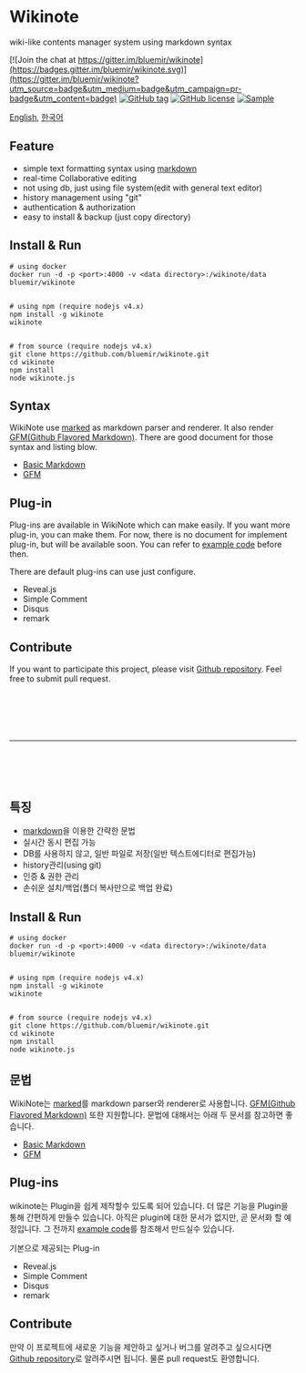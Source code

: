 # Wikinote

wiki-like contents manager system using markdown syntax

[![Join the chat at https://gitter.im/bluemir/wikinote](https://badges.gitter.im/bluemir/wikinote.svg)](https://gitter.im/bluemir/wikinote?utm_source=badge&utm_medium=badge&utm_campaign=pr-badge&utm_content=badge)
[![GitHub tag](https://img.shields.io/github/tag/bluemir/wikinote.svg)](https://github.com/bluemir/wikinote)
[![GitHub license](https://img.shields.io/github/license/mashape/apistatus.svg)](https://github.com/bluemir/wikinote/blob/master/LICENSE)
[![Sample](https://img.shields.io/badge/Demo-WikiNote-049aff.svg)](http://wikinote.bluemir.me/wikinote)

[English](#en), [한국어](#ko) 

<a name="en"></a>

## Feature
* simple text formatting syntax using [markdown](http://daringfireball.net/projects/markdown)
* real-time Collaborative editing
* not using db, just using file system(edit with general text editor)
* history management using "git"
* authentication & authorization
* easy to install & backup (just copy directory)

## Install & Run

```
# using docker
docker run -d -p <port>:4000 -v <data directory>:/wikinote/data bluemir/wikinote


# using npm (require nodejs v4.x)
npm install -g wikinote
wikinote


# from source (require nodejs v4.x)
git clone https://github.com/bluemir/wikinote.git
cd wikinote
npm install
node wikinote.js
```

## Syntax
WikiNote use [marked](https://github.com/chjj/marked) as markdown parser and renderer.
It also render [GFM(Github Flavored Markdown)](https://help.github.com/articles/github-flavored-markdown).
There are good document for those syntax and listing blow.

* [Basic Markdown](http://daringfireball.net/projects/markdown/)
* [GFM](https://help.github.com/articles/github-flavored-markdown)

## Plug-in
Plug-ins are available in WikiNote which can make easily. If you want more plug-in, you can make them.
For now, there is no document for implement plug-in, but will be available soon.
You can refer to [example code](https://github.com/bluemir/wikinote/tree/master/plugins/comment) before then.

There are default plug-ins can use just configure.

* Reveal.js
* Simple Comment
* Disqus
* remark

## Contribute
If you want to participate this project,
please visit [Github repository](https://github.com/bluemir/wikinote).
Feel free to submit pull request.

<hr style="margin:100px auto;"/>

<a name="ko"></a>

## 특징
* [markdown](http://daringfireball.net/projects/markdown)을 이용한 간략한 문법
* 실시간 동시 편집 가능
* DB를 사용하지 않고, 일반 파일로 저장(일반 텍스트에디터로 편집가능)
* history관리(using git)
* 인증 & 권한 관리
* 손쉬운 설치/백업(폴더 복사만으로 백업 완료)

## Install & Run

```
# using docker
docker run -d -p <port>:4000 -v <data directory>:/wikinote/data bluemir/wikinote


# using npm (require nodejs v4.x)
npm install -g wikinote
wikinote


# from source (require nodejs v4.x)
git clone https://github.com/bluemir/wikinote.git
cd wikinote
npm install
node wikinote.js
```

## 문법
WikiNote는 [marked](https://github.com/chjj/marked)를 markdown parser와 renderer로 사용합니다. [GFM(Github Flavored Markdown)](https://help.github.com/articles/github-flavored-markdown) 또한 지원합니다. 문법에 대해서는 아래 두 문서를 참고하면 좋습니다.

* [Basic Markdown](http://daringfireball.net/projects/markdown/)
* [GFM](https://help.github.com/articles/github-flavored-markdown)

## Plug-ins
wikinote는 Plugin을 쉽게 제작할수 있도록 되어 있습니다.
더 많은 기능을 Plugin을 통해 간편하게 만들수 있습니다.
아직은 plugin에 대한 문서가 없지만, 곧 문서화 할 예정입니다.
그 전까지 [example code](https://github.com/bluemir/wikinote/tree/master/plugins/comment)를 참조해서
만드실수 있습니다.

기본으로 제공되는 Plug-in
* Reveal.js
* Simple Comment
* Disqus
* remark

## Contribute
만약 이 프로젝트에 새로운 기능을 제안하고 싶거나 버그를 알려주고 싶으시다면
[Github repository](https://github.com/bluemir/wikinote/issues)로 알려주시면 됩니다.
물론 pull request도 환영합니다.



